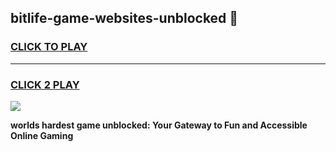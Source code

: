 
## bitlife-game-websites-unblocked 👋
<h3>
<a href="https://premium.freeplayer.one?title=bitlife-game-websites-unblocked&ref=14F">CLICK TO PLAY</a></h3>
<hr>

<h3>
<a href="https://premium.freeplayer.one?title=bitlife-game-websites-unblocked&ref=14F">CLICK 2 PLAY</a>
  
</h3>

<a href="https://premium.freeplayer.one?title=bitlife-game-websites-unblocked&ref=12F/"><img src="https://clearcache.store/games.png"></a>


**worlds hardest game unblocked: Your Gateway to Fun and Accessible Online Gaming**
